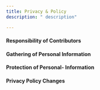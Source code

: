 ```yaml
---
title: Privacy & Policy
description: " description"

---
```


#### Responsibility of Contributors

#### Gathering of Personal Information

#### Protection of  Personal- Information

#### Privacy Policy Changes